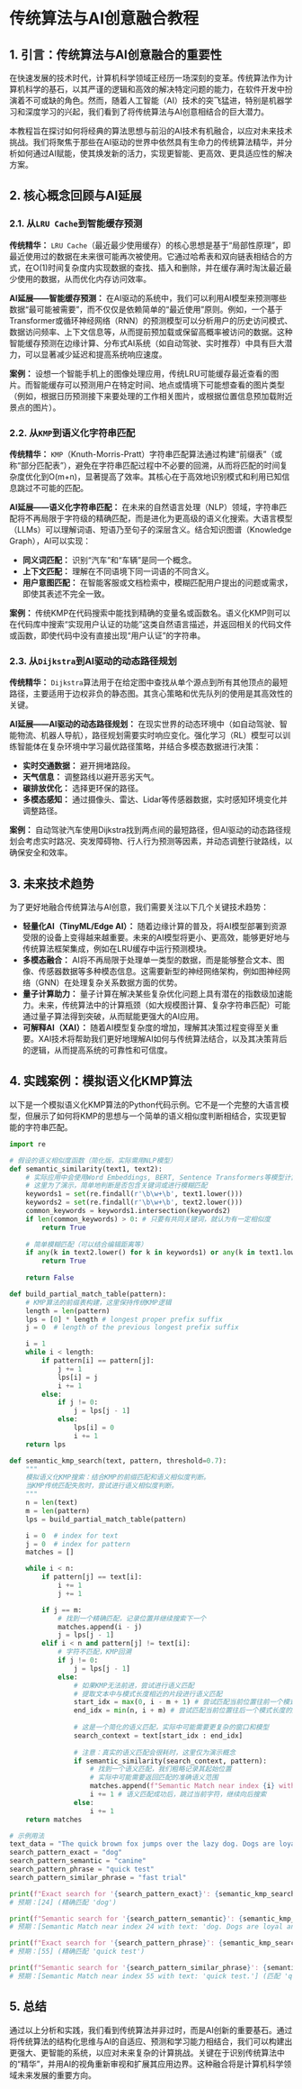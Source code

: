 # 传统算法与AI创意融合教程

## 1. 引言：传统算法与AI创意融合的重要性

在快速发展的技术时代，计算机科学领域正经历一场深刻的变革。传统算法作为计算机科学的基石，以其严谨的逻辑和高效的解决特定问题的能力，在软件开发中扮演着不可或缺的角色。然而，随着人工智能（AI）技术的突飞猛进，特别是机器学习和深度学习的兴起，我们看到了将传统算法与AI创意相结合的巨大潜力。

本教程旨在探讨如何将经典的算法思想与前沿的AI技术有机融合，以应对未来技术挑战。我们将聚焦于那些在AI驱动的世界中依然具有生命力的传统算法精华，并分析如何通过AI赋能，使其焕发新的活力，实现更智能、更高效、更具适应性的解决方案。

## 2. 核心概念回顾与AI延展

### 2.1. 从`LRU Cache`到智能缓存预测

**传统精华：** `LRU Cache`（最近最少使用缓存）的核心思想是基于“局部性原理”，即最近使用过的数据在未来很可能再次被使用。它通过哈希表和双向链表相结合的方式，在O(1)时间复杂度内实现数据的查找、插入和删除，并在缓存满时淘汰最近最少使用的数据，从而优化内存访问效率。

**AI延展——智能缓存预测：** 在AI驱动的系统中，我们可以利用AI模型来预测哪些数据“最可能被需要”，而不仅仅是依赖简单的“最近使用”原则。例如，一个基于Transformer或循环神经网络（RNN）的预测模型可以分析用户的历史访问模式、数据访问频率、上下文信息等，从而提前预加载或保留高概率被访问的数据。这种智能缓存预测在边缘计算、分布式AI系统（如自动驾驶、实时推荐）中具有巨大潜力，可以显著减少延迟和提高系统响应速度。

**案例：** 设想一个智能手机上的图像处理应用，传统LRU可能缓存最近查看的图片。而智能缓存可以预测用户在特定时间、地点或情境下可能想查看的图片类型（例如，根据日历预测接下来要处理的工作相关图片，或根据位置信息预加载附近景点的图片）。

### 2.2. 从`KMP`到语义化字符串匹配

**传统精华：** `KMP`（Knuth-Morris-Pratt）字符串匹配算法通过构建“前缀表”（或称“部分匹配表”），避免在字符串匹配过程中不必要的回溯，从而将匹配的时间复杂度优化到O(m+n)，显著提高了效率。其核心在于高效地识别模式和利用已知信息跳过不可能的匹配。

**AI延展——语义化字符串匹配：** 在未来的自然语言处理（NLP）领域，字符串匹配将不再局限于字符级的精确匹配，而是进化为更高级的语义化搜索。大语言模型（LLMs）可以理解词语、短语乃至句子的深层含义。结合知识图谱（Knowledge Graph），AI可以实现：

*   **同义词匹配：** 识别“汽车”和“车辆”是同一个概念。
*   **上下文匹配：** 理解在不同语境下同一词语的不同含义。
*   **用户意图匹配：** 在智能客服或文档检索中，模糊匹配用户提出的问题或需求，即使其表述不完全一致。

**案例：** 传统KMP在代码搜索中能找到精确的变量名或函数名。语义化KMP则可以在代码库中搜索“实现用户认证的功能”这类自然语言描述，并返回相关的代码文件或函数，即使代码中没有直接出现“用户认证”的字符串。

### 2.3. 从`Dijkstra`到AI驱动的动态路径规划

**传统精华：** `Dijkstra`算法用于在给定图中查找从单个源点到所有其他顶点的最短路径，主要适用于边权非负的静态图。其贪心策略和优先队列的使用是其高效性的关键。

**AI延展——AI驱动的动态路径规划：** 在现实世界的动态环境中（如自动驾驶、智能物流、机器人导航），路径规划需要实时响应变化。强化学习（RL）模型可以训练智能体在复杂环境中学习最优路径策略，并结合多模态数据进行决策：

*   **实时交通数据：** 避开拥堵路段。
*   **天气信息：** 调整路线以避开恶劣天气。
*   **碳排放优化：** 选择更环保的路径。
*   **多模态感知：** 通过摄像头、雷达、Lidar等传感器数据，实时感知环境变化并调整路径。

**案例：** 自动驾驶汽车使用Dijkstra找到两点间的最短路径，但AI驱动的动态路径规划会考虑实时路况、突发障碍物、行人行为预测等因素，并动态调整行驶路线，以确保安全和效率。

## 3. 未来技术趋势

为了更好地融合传统算法与AI创意，我们需要关注以下几个关键技术趋势：

*   **轻量化AI（TinyML/Edge AI）：** 随着边缘计算的普及，将AI模型部署到资源受限的设备上变得越来越重要。未来的AI模型将更小、更高效，能够更好地与传统算法框架集成，例如在LRU缓存中运行预测模块。
*   **多模态融合：** AI将不再局限于处理单一类型的数据，而是能够整合文本、图像、传感器数据等多种模态信息。这需要新型的神经网络架构，例如图神经网络（GNN）在处理复杂关系数据方面的优势。
*   **量子计算助力：** 量子计算在解决某些复杂优化问题上具有潜在的指数级加速能力。未来，传统算法中的计算瓶颈（如大规模图计算、复杂字符串匹配）可能通过量子算法得到突破，从而赋能更强大的AI应用。
*   **可解释AI（XAI）：** 随着AI模型复杂度的增加，理解其决策过程变得至关重要。XAI技术将帮助我们更好地理解AI如何与传统算法结合，以及其决策背后的逻辑，从而提高系统的可靠性和可信度。

## 4. 实践案例：模拟语义化KMP算法

以下是一个模拟语义化KMP算法的Python代码示例。它不是一个完整的大语言模型，但展示了如何将KMP的思想与一个简单的语义相似度判断相结合，实现更智能的字符串匹配。

```python
import re

# 假设的语义相似度函数（简化版，实际需用NLP模型）
def semantic_similarity(text1, text2):
    # 实际应用中会使用Word Embeddings, BERT, Sentence Transformers等模型计算语义相似度
    # 这里为了演示，简单地判断是否包含关键词或进行模糊匹配
    keywords1 = set(re.findall(r'\b\w+\b', text1.lower()))
    keywords2 = set(re.findall(r'\b\w+\b', text2.lower()))
    common_keywords = keywords1.intersection(keywords2)
    if len(common_keywords) > 0: # 只要有共同关键词，就认为有一定相似度
        return True
    
    # 简单模糊匹配（可以结合编辑距离等）
    if any(k in text2.lower() for k in keywords1) or any(k in text1.lower() for k in keywords2):
        return True
        
    return False

def build_partial_match_table(pattern):
    # KMP算法的前缀表构建，这里保持传统KMP逻辑
    length = len(pattern)
    lps = [0] * length # longest proper prefix suffix
    j = 0  # length of the previous longest prefix suffix

    i = 1
    while i < length:
        if pattern[i] == pattern[j]:
            j += 1
            lps[i] = j
            i += 1
        else:
            if j != 0:
                j = lps[j - 1]
            else:
                lps[i] = 0
                i += 1
    return lps

def semantic_kmp_search(text, pattern, threshold=0.7):
    """
    模拟语义化KMP搜索：结合KMP的前缀匹配和语义相似度判断。
    当KMP传统匹配失败时，尝试进行语义相似度判断。
    """
    n = len(text)
    m = len(pattern)
    lps = build_partial_match_table(pattern)

    i = 0  # index for text
    j = 0  # index for pattern
    matches = []

    while i < n:
        if pattern[j] == text[i]:
            i += 1
            j += 1

        if j == m:
            # 找到一个精确匹配，记录位置并继续搜索下一个
            matches.append(i - j)
            j = lps[j - 1]
        elif i < n and pattern[j] != text[i]:
            # 字符不匹配，KMP回溯
            if j != 0:
                j = lps[j - 1]
            else:
                # 如果KMP无法前进，尝试进行语义匹配
                # 提取文本中与模式长度相近的片段进行语义匹配
                start_idx = max(0, i - m + 1) # 尝试匹配当前位置往前一个模式长度的片段
                end_idx = min(n, i + m) # 尝试匹配当前位置往后一个模式长度的片段
                
                # 这是一个简化的语义匹配，实际中可能需要更复杂的窗口和模型
                search_context = text[start_idx : end_idx]
                
                # 注意：真实的语义匹配会很耗时，这里仅为演示概念
                if semantic_similarity(search_context, pattern):
                    # 找到一个语义匹配，我们粗略记录其起始位置
                    # 实际中可能需要返回匹配的准确语义范围
                    matches.append(f"Semantic Match near index {i} with text: '{search_context}'")
                    i += 1 # 语义匹配成功后，跳过当前字符，继续向后搜索
                else:
                    i += 1
    return matches

# 示例用法
text_data = "The quick brown fox jumps over the lazy dog. Dogs are loyal animals. This is a quick test."
search_pattern_exact = "dog"
search_pattern_semantic = "canine"
search_pattern_phrase = "quick test"
search_pattern_similar_phrase = "fast trial"

print(f"Exact search for '{search_pattern_exact}': {semantic_kmp_search(text_data, search_pattern_exact)}")
# 预期：[24] (精确匹配 'dog')

print(f"Semantic search for '{search_pattern_semantic}': {semantic_kmp_search(text_data, search_pattern_semantic)}")
# 预期：[Semantic Match near index 24 with text: 'dog. Dogs are loyal animals'] (匹配 'dog' 或 'Dogs')

print(f"Exact search for '{search_pattern_phrase}': {semantic_kmp_search(text_data, search_pattern_phrase)}")
# 预期：[55] (精确匹配 'quick test')

print(f"Semantic search for '{search_pattern_similar_phrase}': {semantic_kmp_search(text_data, search_pattern_similar_phrase)}")
# 预期：[Semantic Match near index 55 with text: 'quick test.'] (匹配 'quick test')
```

## 5. 总结

通过以上分析和实践，我们看到传统算法并非过时，而是AI创新的重要基石。通过将传统算法的结构化思维与AI的自适应、预测和学习能力相结合，我们可以构建出更强大、更智能的系统，以应对未来复杂的计算挑战。关键在于识别传统算法中的“精华”，并用AI的视角重新审视和扩展其应用边界。这种融合将是计算机科学领域未来发展的重要方向。